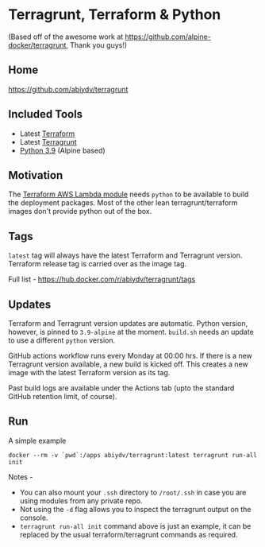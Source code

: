 # Terragrunt, Terraform & Python

(Based off of the awesome work at https://github.com/alpine-docker/terragrunt, Thank you guys!)

## Home
https://github.com/abiydv/terragrunt

## Included Tools
* Latest [Terraform](https://github.com/hashicorp/terraform/releases)
* Latest [Terragrunt](https://github.com/gruntwork-io/terragrunt)
* [Python 3.9](https://hub.docker.com/layers/python/library/python/3.9-alpine/images/sha256-b296be61d1f4f7ec889da18733c2ed17bcbc85386d5edce31626bbfd7fe95c56) (Alpine based)

## Motivation
The [Terraform AWS Lambda module](https://github.com/terraform-aws-modules/terraform-aws-lambda) needs `python` to be available to build the deployment packages. Most of the other lean terragrunt/terraform images don't provide python out of the box.

## Tags
`latest` tag will always have the latest Terraform and Terragrunt version. Terraform release tag is carried over as the image tag.

Full list - https://hub.docker.com/r/abiydv/terragrunt/tags

## Updates
Terraform and Terragrunt version updates are automatic. Python version, however, is pinned to `3.9-alpine` at the moment. `build.sh` needs an update to use a different `python` version.

GitHub actions workflow runs every Monday at 00:00 hrs. If there is a new Terragrunt version available, a new build is kicked off. This creates a new image with the latest Terraform version as its tag. 

Past build logs are available under the Actions tab (upto the standard GitHub retention limit, of course).

## Run
A simple example

```
docker --rm -v `pwd`:/apps abiydv/terragrunt:latest terragrunt run-all init
```

Notes - 
* You can also mount your `.ssh` directory to `/root/.ssh` in case you are using modules from any private repo.
* Not using the `-d` flag allows you to inspect the terragrunt output on the console. 
* `terragrunt run-all init` command above is just an example, it can be replaced by the usual terraform/terragrunt commands as required.
